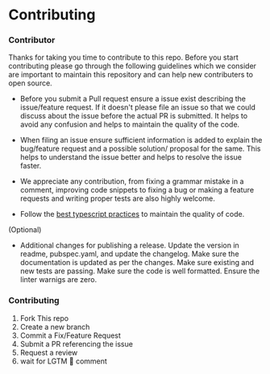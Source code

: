 # Contributing

### Contributor

Thanks for taking you time to contribute to this repo. Before you start contributing please go through the following guidelines which we consider are important to maintain this repository and can help new contributers to open source.

- Before you submit a Pull request ensure a issue exist describing the issue/feature request. If it doesn't please file an issue so that we could discuss about the issue before the actual PR is submitted. It helps to avoid any confusion and helps to maintain the quality of the code.

- When filing an issue ensure sufficient information is added to explain the bug/feature request and a possible solution/ proposal for the same. This helps to understand the issue better and helps to resolve the issue faster.

- We appreciate any contribution, from fixing a grammar mistake in a comment, improving code snippets to fixing a bug or making a feature requests and writing proper tests are also highly welcome.

- Follow the [best typescript practices](https://docs.aws.amazon.com/prescriptive-guidance/latest/best-practices-cdk-typescript-iac/typescript-best-practices.html) to maintain the quality of code.

(Optional)

- Additional changes for publishing a release. Update the version in readme, pubspec.yaml, and update the changelog. Make sure the documentation is updated as per the changes. Make sure existing and new tests are passing. Make sure the code is well formatted. Ensure the linter warnigs are zero.

### Contributing

1. Fork This repo
2. Create a new branch
3. Commit a Fix/Feature Request
5. Submit a PR referencing the issue
6. Request a review
7. wait for LGTM 🚀 comment

